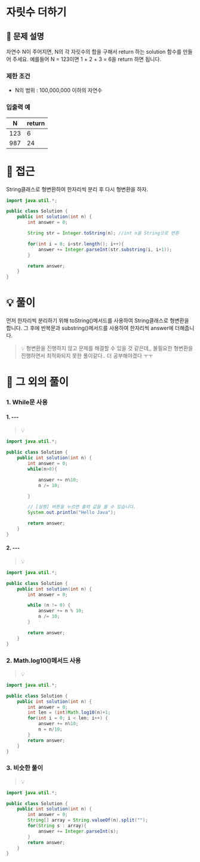 # 자릿수 더하기

## 📌 문제 설명

자연수 N이 주어지면, N의 각 자릿수의 합을 구해서 return 하는 solution 함수를 만들어 주세요.
예를들어 N = 123이면 1 + 2 + 3 = 6을 return 하면 됩니다.

### 제한 조건

- N의 범위 : 100,000,000 이하의 자연수

### 입출력 예

| N   | return |
| --- | ------ |
| 123 | 6      |
| 987 | 24     |

# 🧐 접근

String클래스로 형변환하여 한자리씩 분리 후 다시 형변환을 하자.

```java
import java.util.*;

public class Solution {
    public int solution(int n) {
        int answer = 0;

        String str = Integer.toString(n); //int n을 String으로 변환

        for(int i = 0; i<str.length(); i++){
            answer += Integer.parseInt(str.substring(i, i+1));
        }

        return answer;
    }
}
```

# 💡 풀이

먼저 한자리씩 분리하기 위해 toString()메서드를 사용하여 String클래스로 형변환을 합니다.
그 후에 반복문과 substring()메서드를 사용하여 한자리씩 answer에 더해줍니다.

> 💡 형변환을 진행하지 않고 문제를 해결할 수 있을 것 같은데,, 불필요한 형변환을 진행하면서 최적화되지 못한 풀이같다.. 더 공부해야겠다 ㅜㅜ

# 📘 그 외의 풀이

### 1. While문 사용

#### 1. ---

> 💡

```java
import java.util.*;

public class Solution {
    public int solution(int n) {
        int answer = 0;
        while(n>0){

            answer += n%10;
            n /= 10;

        }

        // [실행] 버튼을 누르면 출력 값을 볼 수 있습니다.
        System.out.println("Hello Java");

        return answer;
    }
}
```

#### 2. ---

> 💡

```java
import java.util.*;

public class Solution {
    public int solution(int n) {
        int answer = 0;

        while (n != 0) {
            answer += n % 10;
            n /= 10;
        }

        return answer;
    }
}
```

### 2. Math.log10()메서드 사용

> 💡

```java
import java.util.*;

public class Solution {
    public int solution(int n) {
        int answer = 0;
        int len = (int)Math.log10(n)+1;
        for(int i = 0; i < len; i++) {
            answer += n%10;
            n = n/10;
        }
        return answer;
    }
}
```

### 3. 비슷한 풀이

> 💡

```java
import java.util.*;

public class Solution {
    public int solution(int n) {
        int answer = 0;
        String[] array = String.valueOf(n).split("");
        for(String s : array){
            answer += Integer.parseInt(s);
        }
        return answer;
    }
}
```
